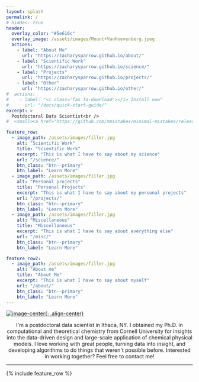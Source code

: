 ```yaml
---
layout: splash
permalink: /
# hidden: true
header:
  overlay_color: "#5e616c"
  overlay_image: /assets/images/Mount+VanHoevenberg.jpeg
  actions:
    - label: "About Me"
      url: "https://zacharysparrow.github.io/about/"
    - label: "Scientific Work"
      url: "https://zacharysparrow.github.io/science/"
    - label: "Projects"
      url: "https://zacharysparrow.github.io/projects/"
    - label: "Other"
      url: "https://zacharysparrow.github.io/other/"
#  actions:
#    - label: "<i class='fas fa-download'></i> Install now"
#      url: "/docs/quick-start-guide/"
excerpt: >
  Postdoctoral Data Scientist<br />
#  <small><a href="https://github.com/mmistakes/minimal-mistakes/releases/tag/4.24.0">Latest release v4.24.0</a></small>

feature_row:
  - image_path: /assets/images/filler.jpg
    alt: "Scientific Work"
    title: "Scientific Work"
    excerpt: "This is what I have to say about my science"
    url: "/science/"
    btn_class: "btn--primary"
    btn_label: "Learn More"
  - image_path: /assets/images/filler.jpg
    alt: "Personal projects"
    title: "Personal Projects"
    excerpt: "This is what I have to say about my personal projects"
    url: "/projects/"
    btn_class: "btn--primary"
    btn_label: "Learn More"
  - image_path: /assets/images/filler.jpg
    alt: "Miscellaneous"
    title: "Miscellaneous"
    excerpt: "This is what I have to say about everything else"
    url: "/misc/"
    btn_class: "btn--primary"
    btn_label: "Learn More"

feature_row2:
  - image_path: /assets/images/filler.jpg
    alt: "About me"
    title: "About Me"
    excerpt: "This is what I have to say about myself"
    url: "/about/"
    btn_class: "btn--primary"
    btn_label: "Learn More"
---
```


[![image-center](https://wsrv.nl/?url=https://github.com/zacharysparrow/zacharysparrow.github.io/blob/master/assets/images/bio-photo.jpg?raw=true&h=200&w=200&fit=cover&mask=circle&maxage=7d){: .align-center}](https://zacharysparrow.github.io/about/)

<p style="text-align:center;">I'm a postdoctoral data scientist in Ithaca, NY. I obtained my Ph.D. in computational and theoretical chemistry from Cornell University for insights into the data-driven design and large-scale application of chemical physical models. I love working with great people, turning data into insight, and developing algorithms to do things that weren't possible before. Interested in working together? Feel free to contact me!</p>

<hr>

{% include feature_row %}

